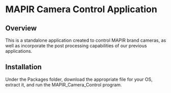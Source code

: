 # MAPIR Camera Control Application

## Overview
This is a standalone application created to control MAPIR brand cameras, as well as incorporate the post processing capabilities of our previous applications.

## Installation
Under the Packages folder, download the appropriate file for your OS, extract it, and run the MAPIR_Camera_Control program.
